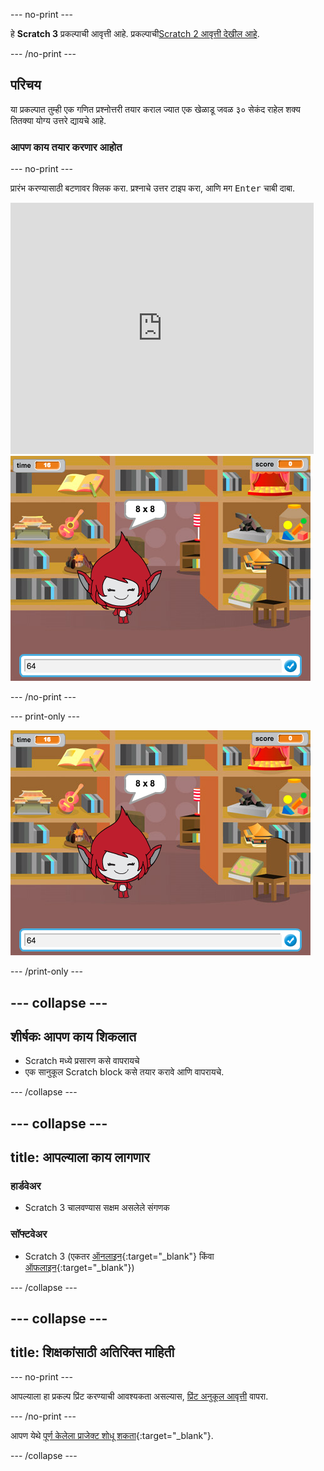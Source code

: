 \--- no-print \---

हे **Scratch 3** प्रकल्पाची आवृत्ती आहे. प्रकल्पाची[Scratch 2 आवृत्ती देखील आहे](https://projects.raspberrypi.org/en/projects/brain-game-scratch2).

\--- /no-print \---

## परिचय

या प्रकल्पात तुम्ही एक गणित प्रश्नोत्तरी तयार कराल ज्यात एक खेळाडू जवळ ३० सेकंद राहेल शक्य तितक्या योग्य उत्तरे द्यायचे आहे.

### आपण काय तयार करणार आहोत

\--- no-print \---

प्रारंभ करण्यासाठी बटणावर क्लिक करा. प्रश्नाचे उत्तर टाइप करा, आणि मग <kbd>Enter</kbd> चाबी दाबा.

<div class="scratch-preview">
  <iframe allowtransparency="true" width="485" height="402" src="https://scratch.mit.edu/projects/embed/250234955/?autostart=false" frameborder="0" scrolling="no"></iframe>
  <img src="images/brain-final.png">
</div>

\--- /no-print \---

\--- print-only \---

![Brain Game](images/brain-final.png)

\--- /print-only \---

## \--- collapse \---

## शीर्षकः आपण काय शिकलात

+ Scratch मध्ये प्रसारण कसे वापरायचे
+ एक सानुकूल Scratch block कसे तयार करावे आणि वापरायचे. 

\--- /collapse \---

## \--- collapse \---

## title: आपल्याला काय लागणार

### हार्डवेअर

+ Scratch 3 चालवण्यास सक्षम असलेले संगणक

### सॉफ्टवेअर

+ Scratch 3 (एकतर [ऑनलाइन](http://rpf.io/scratchon){:target="_blank"} किंवा [ऑफलाइन](http://rpf.io/scratchoff){:target="_blank"})

\--- /collapse \---

## \--- collapse \---

## title: शिक्षकांसाठी अतिरिक्त माहिती

\--- no-print \---

आपल्याला हा प्रकल्प प्रिंट करण्याची आवश्यकता असल्यास, [प्रिंट अनुकूल आवृत्ती](https://projects.raspberrypi.org/en/projects/brain-game/print) वापरा.

\--- /no-print \---

आपण येथे [पूर्ण केलेला प्राजेक्ट शोधू शकता](http://rpf.io/p/en/brain-game-get){:target="_blank"}.

\--- /collapse \---